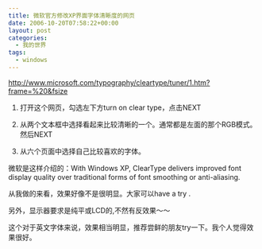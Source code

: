 ```yaml
---
title: 微软官方修改XP界面字体清晰度的网页
date: 2006-10-20T07:58:22+00:00
layout: post
categories:
  - 我的世界
tags:
  - windows
---
```


http://www.microsoft.com/typography/cleartype/tuner/1.htm?frame=%20&fsize

1. 打开这个网页，勾选左下方turn on clear type，点击NEXT

2. 从两个文本框中选择看起来比较清晰的一个。通常都是左面的那个RGB模式。然后NEXT

3. 从六个页面中选择自己比较喜欢的字体。

微软是这样介绍的：With Windows XP, ClearType delivers improved font display quality over traditional forms of font smoothing or anti-aliasing.

从我做的来看，效果好像不是很明显。大家可以have a try .

另外，显示器要求是纯平或LCD的,不然有反效果～～

这个对于英文字体来说，效果相当明显，推荐尝鲜的朋友try一下。我个人觉得效果很好。

